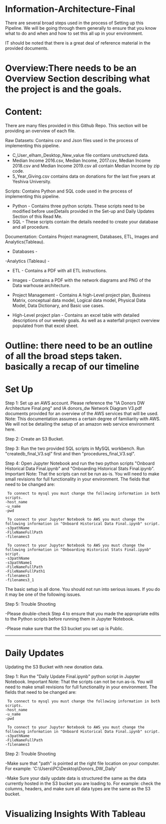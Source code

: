 # Information-Architecture-Final

There are several broad steps used in the process of Setting up this Pipeline. We will be going through them generally to ensure that you know what to do and when and how to set this all up in your environment.

IT should be noted that there is a great deal of reference material in the provided documents.

# Overview:There needs to be an Overview Section describing what the project is and the goals.

# Content: 

There are many files provided in this Github Repo. This section will be providing an overview of each file.

Raw Datasets: Contains csv and Json files used in the process of implementing this pipeline. 

- C_User_elham_Desktop_New_value file contians unstructured data.
- Median Income 2016.csv, Median Income, 2017.csv, Median Income 2018.csv and Median Income 2019.csv all contain Median Income by zip code.
- 5_Year_Giving.csv contains data on donations for the last five years at Yeshiva University.

Scripts: Contains Python and SQL code used in the process of implementing this pipeline. 

- Python - Contains three python scripts. These scripts need to be modified before use(Details provided in the Set-up and Daily Updates Section of this Read Me.
- SQL - These scripts contain the details needed to create your database and all procedure.

Documentation: Contains Project managment, Databases, ETL, Images and Analytics(Tableau).  

- Databases -

-Analytics (Tableau) - 

- ETL - Contains a PDF with all ETL instructions.

- Images - Contains a PDF with the network diagrams and PNG of the Data warhouse architecture.

- Project Management - Contains A high-Level project plan, Business Matrix, conceptual data model, Logical data model, Physical Data Model, Data Dictionary, and Basic use cases. 

- High-Level project plan - Contains an excel table with detailed descriptions of our weekly goals. As well as a waterfall project overview populated from that excel sheet.

# Outline: there need to be an outline of all the broad steps taken. basically a recap of our timeline

# Set Up

Step 1: Set up an AWS account. Please reference the "IA Donors DW Architecture Final.png" and IA donors_dw Network Diagram V3.pdf documents provided for an    overview of the AWS services that will be used. Note: This documentation assumes a certain degree of familiarity with AWS. We will not be detailing the setup of an amazon web service environment here.

Step 2: Create an S3 Bucket. 

Step 3: Run the two provided SQL scripts in MySQL workbench. Run "createdb_final_V3.sql" first and then "procedures_final_V3.sql".

Step 4: Open Jupyter Notebook and run the two python scripts "Onboard Historical Data Final.ipynb" and "Onboarding Historical Stats Final.ipynb". Important Note: That the scripts can not be run as-is. You will need to make small revisions for full functionality in your environment. The fields that need to be changed are:
        
     To connect to mysql you must change the following information in both scripts. 
    -host_name 
    -u_name
    -pwd
        
     To connect to your Jupyter Notebook to AWS you must change the following information in "Onboard Historical Data Final.ipynb" script. 
    -s3pathName 
    -FileNameFullPath
    -filenames3
        
     To connect to your Jupyter Notebook to AWS you must change the following information in "Onboarding Historical Stats Final.ipynb" script. 
    -s3pathName 
    -s3pathName1
    -FileNameFullPath
    -FileNameFullPath1
    -filenames3 
    -filenames3_1
        
The basic setup is all done. You should not run into serious issues. If you do it may be one of the following issues.

Step 5: Trouble Shooting 

-Please double-check Step 4 to ensure that you made the appropriate edits to the Python scripts before running them in Jupyter Notebook. 

-Please make sure that the S3 bucket you set up is Public.

---


# Daily Updates 

Updating the S3 Bucket with new donation data.

Step 1: Run the "Daily Update Final.ipynb" python script in Jupyter Notebook. Important Note: That the scripts can not be run as-is. You will need to make small revisions for full functionality in your environment. The fields that need to be changed are:
        
     To connect to mysql you must change the following information in both scripts. 
    -host_name 
    -u_name
    -pwd
        
     To connect to your Jupyter Notebook to AWS you must change the following information in "Onboard Historical Data Final.ipynb" script. 
    -s3pathName 
    -FileNameFullPath
    -filenames3
        

Step 2: Trouble Shooting 

-Make sure that "path" is pointed at the right file location on your computer. For example: 'C:\Users\PC\Desktop\Donors_DW_Daily'

-Make Sure your daily update data is structured the same as the data currently hosted in the S3 bucket you are loading to. For example: check the columns, headers, and make sure all data types are the same as the S3 bucket.


# Visualizing Insights With Tableau
        
